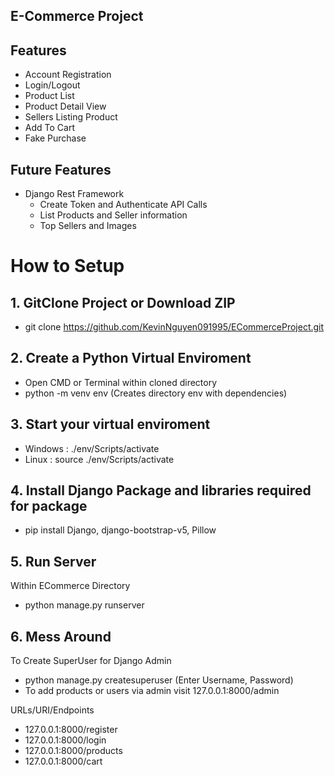 ## E-Commerce Project

## Features
- Account Registration
- Login/Logout
- Product List
- Product Detail View
- Sellers Listing Product
- Add To Cart
- Fake Purchase

## Future Features
- Django Rest Framework
  - Create Token and Authenticate API Calls
  - List Products and Seller information
  - Top Sellers and Images

# How to Setup
## 1. GitClone Project or Download ZIP
- git clone https://github.com/KevinNguyen091995/ECommerceProject.git
  
## 2. Create a Python Virtual Enviroment
- Open CMD or Terminal within cloned directory
- python -m venv env (Creates directory env with dependencies)

## 3. Start your virtual enviroment
- Windows : ./env/Scripts/activate
- Linux : source ./env/Scripts/activate

## 4. Install Django Package and libraries required for package
- pip install Django, django-bootstrap-v5, Pillow

## 5. Run Server
Within ECommerce Directory
- python manage.py runserver

## 6. Mess Around
To Create SuperUser for Django Admin
- python manage.py createsuperuser (Enter Username, Password)
- To add products or users via admin visit 127.0.0.1:8000/admin

URLs/URI/Endpoints
- 127.0.0.1:8000/register
- 127.0.0.1:8000/login
- 127.0.0.1:8000/products
- 127.0.0.1:8000/cart

